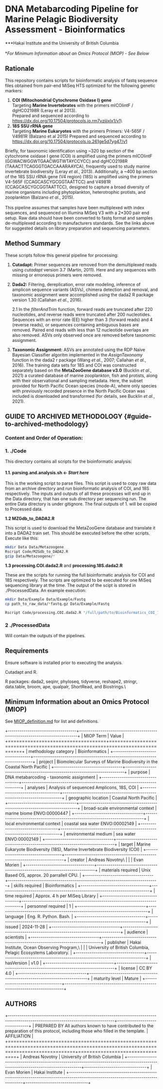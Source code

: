 # DNA Metabarcoding Pipeline for Marine Pelagic Biodiversity Assessment - Bioinformatics

***Hakai Institute and the University of British Columbia\
\
**For Minimum Information about an Omics Protocol (MIOP) - See Below*

## Rationale

This repository contains scripts for bioinformatic analysis of fastq sequence files obtained from pair-end MiSeq HTS optimized for the following genetic markers:

1.  **COI** **(Mitochondrial Cytochrome Oxidase I) gene**\
    Targeting **Marine Invertebrates** with the primers mICOIintF / dgHCO2198R (Leray et al 2013).\
    Prepared and sequenced according to <https://dx.doi.org/10.17504/protocols.io.rm7vzjjjxlx1/v1>\
2.  **18S SSU rRNA gene**\
    Targeting **Marine Eukaryotes** with the primers Primers: V4-565F / V4981R (Balzano et al 2015) Prepared and sequenced according to <https://dx.doi.org/10.17504/protocols.io.261ge5d7yg47/v1>

Briefly, for taxonomic identification using \~320 bp section of the cytochrome oxidase I gene (COI) is amplified using the primers mICOIintF (GGWACWGGWTGAACWGTWTAYCCYCC) and dgHCO2198R (TAAACTTCAGGGTGACCAAARAAYCA), frequently used to study marine invertebrate biodiversity (Leray *et al.*, 2013). Additionally, a \~400 bp section of the 18S SSU rRNA gene (V4 region) (18S) is amplified using the primers V4-565F (CCAGCASCYGCGGTAATTCC) and V4981R (CCAGCASCYGCGGTAATTCC), designed to capture a broad diversity of marine organisms including phytoplankton, heterotrophic protists, and zooplankton (Balzano *et al.*, 2015).\
\
This pipeline assumes that samples have been multiplexed with index sequences, and sequenced on Illumina MiSeq V3 with a 2\*300 pair end setup. Raw data should have been converted to fastq format and samples de-multiplexed according to manufacturers standards. See the links above for suggested details on library preparation and sequencing parameters.

## Method Summary

These scripts follow this general pipeline for processing:

1.  **Cutadapt:** Primer sequences are removed from the demultiplexed reads using *cutadapt* version 3.7 (Martin, 2011). Here and any sequences with missing or erroneous primers were removed.

2.  **Dada2:** Filtering, dereplication, error rate modeling, inference of amplicon sequence variants (ASVs), chimera detection and removal, and taxonomic assignment were accomplished using the dada2 R package version 1.30 (Callahan *et al.*, 2016).

    2.1 In the *filterAndTrim* function, forward reads are truncated after 220 nucleotides, and reverse reads were truncated after 200 nucleotides. Sequences with an error rate (EE) higher than 3 (forward reads) and 4 (reverse reads), or sequences containing ambiguous bases are removed. Paired end reads with less than 12 nucleotide overlaps are also removed. ASVs only observed once are removed before taxonomic assignment.

3.  **Taxonomic Assignment:** ASVs are annotated using the RDP Naïve Bayesian Classifier algoritm implemented in the *AssignTaxonomy* function in the dada2 r package (Wang *et al.*, 2007; Callahan *et al.*, 2016). The training data sets for 18S and COI was constructed separately based on the **MetaZooGene database v3.0** (Bucklin *et al.*, 2021) a curated database of marine zooplankton, fish and protists, along with their observational and sampling metadata. Here, the subset provided for North Pacific Ocean species (mode-A), where only species with previously recorded presence in the North Pacific Ocean was included is downloaded and transformed (for details, see Bucklin *et al.*, 2021).

## GUIDE TO ARCHIVED METHODOLOGY {#guide-to-archived-methodology}

### Content and Order of Operation:

### 1. ./Code

This directory contains all scripts for the bioinformatic analysis:

#### **1.1. parsing.and.analysis.sh \<- *Start here***

This is the working script to parse files. This script is used to copy raw data from an archive directory and run bioinformatic analysis of COI, and 18S respectively. The inputs and outputs of all these processes will end up in the Data directory, that has one sub directory per sequencing run. The entire Data directory is under gitignore. The final outputs of 1. will be copied to Processed data.

**1.2 MZGdb_to_DADA2.R**

This script is used to download the MetaZooGene database and translate it into a DADA2 train set. This should be executed before the other scripts. Execute like this:

``` bash
mkdir Data Data/Metazoogene
Rscript Code/MZGdb_to_DADA2.R
gzip Data/Metazoogene/*
```

**1.3 processing.COI.dada2.R** and **processing.18S.dada2.R**

These are the scripts for running the full bioinformatic analysis for COI and 18S respectively. The scripts are optimized to be executed for one MiSeq sequencing library at the time. The output of the scipt is stored in ./ProcessedData. An example execution:

``` bash
mkdir Data/Example Data/Example/Fastq
cp path_to_raw_data/*fastq.gz Data/Example/Fastq

Rscript Code/processing.COI.dada2.R "/full/path/to/Bioinformatics_COI_18S/Data/Example"
```

### 2 ./ProcessedData

Will contain the outputs of the pipelines.

## Requirements

Ensure software is installed prior to executing the analysis.

Cutadapt and R.

R packages: dada2, seqinr, phyloseq, tidyverse, reshape2, stringr, data.table, broom, ape, qualpalr, ShortRead, and Biostrings.\

## Minimum Information about an Omics Protocol (MIOP)

See [MIOP_definition.md](https://github.com/BeBOP-OBON/0_protocol_collection_template/blob/main/MIOP_definition.md) for list and definitions.

+-----------------------------------+-----------------------------------------------------------------------------+
| MIOP Term                         | Value                                                                       |
+===================================+=============================================================================+
| methodology category              | Bioinformatics                                                              |
+-----------------------------------+-----------------------------------------------------------------------------+
| project                           | Biomolecular Surveys of Marine Biodiversity in the Coastal North Pacific    |
+-----------------------------------+-----------------------------------------------------------------------------+
| purpose                           | DNA metabarcoding - taxonomic assignment                                    |
+-----------------------------------+-----------------------------------------------------------------------------+
| analyses                          | Analysis of sequenced Amplicons, 18S, COI                                   |
+-----------------------------------+-----------------------------------------------------------------------------+
| geographic location               | Coastal North Pacific                                                       |
+-----------------------------------+-----------------------------------------------------------------------------+
| broad-scale environmental context | marine biome ENVO:00000447                                                  |
+-----------------------------------+-----------------------------------------------------------------------------+
| local environmental context       | coastal sea water ENVO:00002149                                             |
+-----------------------------------+-----------------------------------------------------------------------------+
| environmental medium              | sea water ENVO:00002149                                                     |
+-----------------------------------+-----------------------------------------------------------------------------+
| target                            | Marine Eukaryote Biodiversity (18S), Marine Invertebrate Biodiversity (COI) |
+-----------------------------------+-----------------------------------------------------------------------------+
| creator                           | Andreas Novotny\                                                            |
|                                   | Evan Morien                                                                 |
+-----------------------------------+-----------------------------------------------------------------------------+
| materials required                | Unix Based OS, approx. 20 parrallell CPU.                                   |
+-----------------------------------+-----------------------------------------------------------------------------+
| skills required                   | Bioinformatics                                                              |
+-----------------------------------+-----------------------------------------------------------------------------+
| time required                     | Approx. 4 h per MiSeq Library                                               |
+-----------------------------------+-----------------------------------------------------------------------------+
| personnel required                | 1                                                                           |
+-----------------------------------+-----------------------------------------------------------------------------+
| language                          | Eng. R. Python. Bash.                                                       |
+-----------------------------------+-----------------------------------------------------------------------------+
| issued                            | 2024-11-28                                                                  |
+-----------------------------------+-----------------------------------------------------------------------------+
| audience                          | scientists                                                                  |
+-----------------------------------+-----------------------------------------------------------------------------+
| publisher                         | Hakai Institute, Ocean Observing Program,\                                  |
|                                   | University of British Columbia, Pelagic Ecosystems Laboratory.              |
+-----------------------------------+-----------------------------------------------------------------------------+
| hasVersion                        | v1.0                                                                        |
+-----------------------------------+-----------------------------------------------------------------------------+
| license                           | CC BY 4.0                                                                   |
+-----------------------------------+-----------------------------------------------------------------------------+
| maturity level                    | Mature                                                                      |
+-----------------------------------+-----------------------------------------------------------------------------+

## AUTHORS

+------------------------------------------------------------------------------------------------------------------------------------+--------------------------------+
| PREPARED BY All authors known to have contributed to the preparation of this protocol, including those who filled in the template. | AFFILIATION                    |
+====================================================================================================================================+================================+
| Andreas Novotny                                                                                                                    | University of British Columbia |
+------------------------------------------------------------------------------------------------------------------------------------+--------------------------------+
| Evan Morien                                                                                                                        | Hakai Institute                |
+------------------------------------------------------------------------------------------------------------------------------------+--------------------------------+
